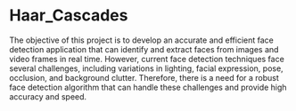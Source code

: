 # Haar_Cascades
The objective of this project is to develop an accurate and efficient face detection application that can identify and extract faces from images and video frames in real time.
However, current face detection techniques face several challenges, including variations in lighting, facial expression, pose, occlusion, and background clutter.
Therefore, there is a need for a robust face detection algorithm that can handle these challenges and provide high accuracy and speed.

